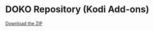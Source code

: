 # DOKO Repository (Kodi Add-ons)
[Download the ZIP](https://github.com/dokoab/doko.repository/releases)

